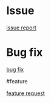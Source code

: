 
# Issue
[issue report](https://github.com/ESGI-IW/fredi/issues/new)

# Bug fix

[bug fix](https://github.com/ESGI-IW/fredi/issues/new?template=bugfix.md)

#feature

[feature request](https://github.com/ESGI-IW/fredi/issues/new?template=feature.md)
